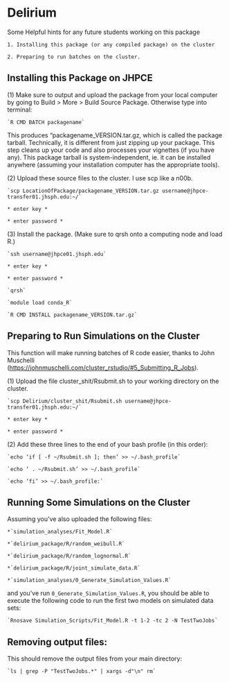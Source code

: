 # Delirium
Some Helpful hints for any future students working on this package

	1. Installing this package (or any compiled package) on the cluster
	
	2. Preparing to run batches on the cluster.
 
## Installing this Package on JHPCE

(1) Make sure to output and upload the package from your local computer
by going to Build > More > Build Source Package.  Otherwise type into terminal:

	`R CMD BATCH packagename`
	
This produces “packagename_VERSION.tar.gz, which is called the package tarball. 
Technically, it is different from just zipping up your package. 
This step cleans up your code and also processes your vignettes (if you have any). 
This package tarball is system-independent, 
ie. it can be installed anywhere (assuming your installation computer has the appropriate tools).

(2) Upload these source files to the cluster. I use scp like a n00b.

	`scp LocationOfPackage/packagename_VERSION.tar.gz username@jhpce-transfer01.jhsph.edu:~/`
	
	* enter key *
	
	* enter password *

(3) Install the package. (Make sure to qrsh onto a computing node and load R.)

	`ssh username@jhpce01.jhsph.edu`
	
	* enter key *
	
	* enter password *
	
	`qrsh`
	
	`module load conda_R`
	
	`R CMD INSTALL packagename_VERSION.tar.gz`

## Preparing to Run Simulations on the Cluster

This function will make running batches of R code easier, thanks to John Muschelli (https://johnmuschelli.com/cluster_rstudio/#5_Submitting_R_Jobs).

(1) Upload the file cluster_shit/Rsubmit.sh to your working directory on the cluster.

	`scp Delirium/cluster_shit/Rsubmit.sh username@jhpce-transfer01.jhsph.edu:~/`
	
	* enter key *
	
	* enter password *
	
(2) Add these three lines to the end of your bash profile (in this order):

	`echo ‘if [ -f ~/Rsubmit.sh ]; then’ >> ~/.bash_profile`
	
	`echo ‘	. ~/Rsubmit.sh’ >> ~/.bash_profile`
	
	`echo ‘fi’ >> ~/.bash_profile:`
	
## Running Some Simulations on the Cluster
	
Assuming you've also uploaded the following files:
	
	*`simulation_analyses/Fit_Model.R`
	
	*`delirium_package/R/random_weibull.R`
	
	*`delirium_package/R/random_lognormal.R`
	
	*`delirium_package/R/joint_simulate_data.R`
	
	*`simulation_analyses/0_Generate_Simulation_Values.R`
	
and you've run `0_Generate_Simulation_Values.R`, 
you should be able to execute the following code to 
run the first two models on simulated data sets:
	
	`Rnosave Simulation_Scripts/Fit_Model.R -t 1-2 -tc 2 -N TestTwoJobs`

## Removing output files:
	
This should remove the output files from your main directory:

	`ls | grep -P "TestTwoJobs.*" | xargs -d"\n" rm`



